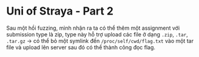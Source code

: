 # Uni of Straya - Part 2

Sau một hồi fuzzing, mình nhận ra ta có thể thêm một assignment với submission type là zip, type này hỗ trợ upload các file ở dạng `.zip`, `.tar`, `.tar.gz` -> có thể bỏ một symlink đến `/proc/self/cwd/flag.txt` vào một tar file và upload lên server sau đó có thể thành công đọc flag.